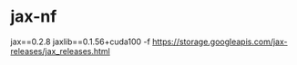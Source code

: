 # jax-nf
jax==0.2.8
jaxlib==0.1.56+cuda100 -f https://storage.googleapis.com/jax-releases/jax_releases.html
